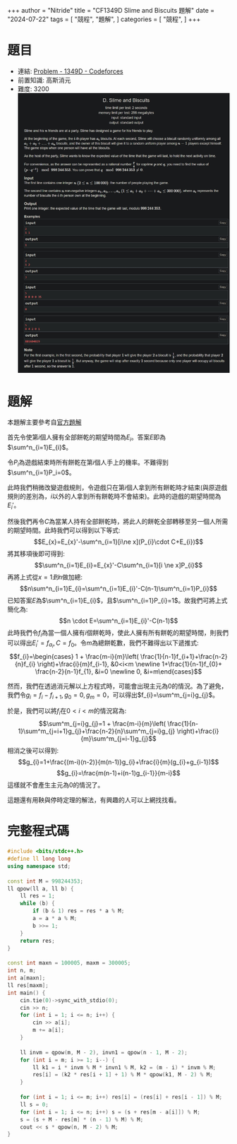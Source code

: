+++
author = "Nitride"
title = "CF1349D Slime and Biscuits 題解"
date = "2024-07-22"
tags = [
    "競程",
    "題解",
]
categories = [
    "競程",
]
+++

# 題目
- 連結: [Problem - 1349D - Codeforces](https://codeforces.com/problemset/problem/1349/D)
- 前置知識: 高斯消元
- 難度: 3200
![p](p.jpeg)


# 題解
本題解主要參考自[官方題解](https://codeforces.com/blog/entry/77284)

首先令使第$i$個人擁有全部餅乾的期望時間為$E_i$。答案$E$即為$\sum^n_{i=1}E_{i}$。

令$P_{i}$為遊戲結束時所有餅乾在第$i$個人手上的機率。不難得到$\sum^n_{i=1}P_i=0$。

此時我們稍微改變遊戲規則，令遊戲只在第$i$個人拿到所有餅乾時才結束(與原遊戲規則的差別為，$i$以外的人拿到所有餅乾時不會結束)。此時的遊戲的期望時間為$E_i'$。

然後我們再令$C$為當某人持有全部餅乾時，將此人的餅乾全部轉移至另一個人所需的期望時間。此時我們可以得到以下等式: 
$$E_{x}=E_{x}'-\sum^n_{i=1}[i\ne x](P_{i}\cdot C+E_{i})$$
將其移項後即可得到:$$\sum^n_{i=1}E_{i}=E_{x}'-C\sum^n_{i=1}[i \ne x]P_{i}$$
再將上式從$x=1到n$做加總:$$n\sum^n_{i=1}E_{i}=\sum^n_{i=1}E_{i}'-C(n-1)\sum^n_{i=1}P_{i}$$
已知答案$E$為$\sum^n_{i=1}E_{i}$，且$\sum^n_{i=1}P_{i}=1$。故我們可將上式簡化為:$$n \cdot E=\sum^n_{i=1}E_{i}'-C(n-1)$$此時我們令$f_{i}$為當一個人擁有$i$個餅乾時，使此人擁有所有餅乾的期望時間，則我們可以得出$E_{i}'=f_{a_{i}},\,C=f_{0}$。令$m$為總餅乾數，我們不難得出以下遞推式:
$$f_{i}=\begin{cases}
1 + \frac{m-i}{m}\left( \frac{1}{n-1}f_{i+1}+\frac{n-2}{n}f_{i} \right)+\frac{i}{m}f_{i-1}, &0<i<m \newline
1+\frac{1}{n-1}f_{0}+ \frac{n-2}{n-1}f_{1}, &i=0 \newline
0, &i=m\end{cases}$$

然而，我們在透過消元解以上方程式時，可能會出現主元為$0$的情況。為了避免，我們令$g_{i}=f_{i}-f_{i+1},g_{0}=0,g_{m}=0$，可以得出$f_{i}=\sum^m_{j=i}g_{j}$。

於是，我們可以將$f_{i}$在$0<i<m$的情況寫為:$$\sum^m_{j=i}g_{j}=1 + \frac{m-i}{m}\left( \frac{1}{n-1}\sum^m_{j=i+1}g_{j}+\frac{n-2}{n}\sum^m_{j=i}g_{j} \right)+\frac{i}{m}\sum^m_{j=i-1}g_{j}$$
相消之後可以得到:$$g_{i}=1+\frac{(m-i)(n-2)}{m(n-1)}g_{i}+\frac{i}{m}(g_{i}+g_{i-1})$$
$$g_{i}=\frac{m(n-1)+i(n-1)g_{i-1}}{m-i}$$
這樣就不會產生主元為$0$的情況了。

這題還有用鞅與停時定理的解法，有興趣的人可以上網找找看。


# 完整程式碼
```cpp
#include <bits/stdc++.h>
#define ll long long
using namespace std;

const int M = 998244353;
ll qpow(ll a, ll b) {
	ll res = 1;
	while (b) {
		if (b & 1) res = res * a % M;
		a = a * a % M;
		b >>= 1;
	}
	return res;
}

const int maxn = 100005, maxm = 300005;
int n, m;
int a[maxn];
ll res[maxm];
int main() {
	cin.tie(0)->sync_with_stdio(0);
	cin >> n;
	for (int i = 1; i <= n; i++) {
		cin >> a[i];
		m += a[i];
	}

	ll invm = qpow(m, M - 2), invn1 = qpow(n - 1, M - 2);
	for (int i = m; i >= 1; i--) {
		ll k1 = i * invm % M * invn1 % M, k2 = (m - i) * invm % M;
		res[i] = (k2 * res[i + 1] + 1) % M * qpow(k1, M - 2) % M;
	}

	for (int i = 1; i <= m; i++) res[i] = (res[i] + res[i - 1]) % M;
	ll s = 0;
	for (int i = 1; i <= n; i++) s = (s + res[m - a[i]]) % M;
	s = (s + M - res[m] * (n - 1) % M) % M;
	cout << s * qpow(n, M - 2) % M;
}

```